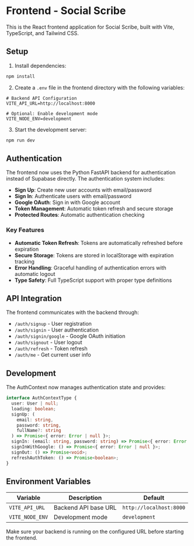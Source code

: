 # Frontend - Social Scribe

This is the React frontend application for Social Scribe, built with Vite, TypeScript, and Tailwind CSS.

## Setup

1. Install dependencies:

```bash
npm install
```

2. Create a `.env` file in the frontend directory with the following variables:

```env
# Backend API Configuration
VITE_API_URL=http://localhost:8000

# Optional: Enable development mode
VITE_NODE_ENV=development
```

3. Start the development server:

```bash
npm run dev
```

## Authentication

The frontend now uses the Python FastAPI backend for authentication instead of Supabase directly. The authentication system includes:

- **Sign Up**: Create new user accounts with email/password
- **Sign In**: Authenticate users with email/password
- **Google OAuth**: Sign in with Google account
- **Token Management**: Automatic token refresh and secure storage
- **Protected Routes**: Automatic authentication checking

### Key Features

- **Automatic Token Refresh**: Tokens are automatically refreshed before expiration
- **Secure Storage**: Tokens are stored in localStorage with expiration tracking
- **Error Handling**: Graceful handling of authentication errors with automatic logout
- **Type Safety**: Full TypeScript support with proper type definitions

## API Integration

The frontend communicates with the backend through:

- `/auth/signup` - User registration
- `/auth/signin` - User authentication
- `/auth/signin/google` - Google OAuth initiation
- `/auth/signout` - User logout
- `/auth/refresh` - Token refresh
- `/auth/me` - Get current user info

## Development

The AuthContext now manages authentication state and provides:

```typescript
interface AuthContextType {
  user: User | null;
  loading: boolean;
  signUp: (
    email: string,
    password: string,
    fullName?: string
  ) => Promise<{ error: Error | null }>;
  signIn: (email: string, password: string) => Promise<{ error: Error | null }>;
  signInWithGoogle: () => Promise<{ error: Error | null }>;
  signOut: () => Promise<void>;
  refreshAuthToken: () => Promise<boolean>;
}
```

## Environment Variables

| Variable        | Description          | Default                 |
| --------------- | -------------------- | ----------------------- |
| `VITE_API_URL`  | Backend API base URL | `http://localhost:8000` |
| `VITE_NODE_ENV` | Development mode     | `development`           |

Make sure your backend is running on the configured URL before starting the frontend.
